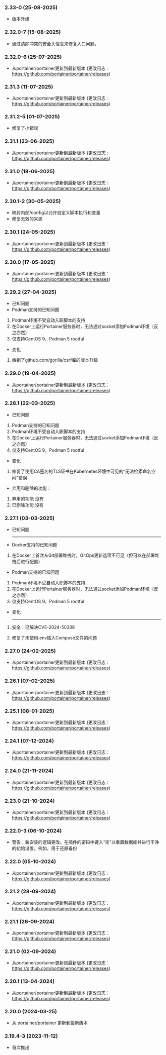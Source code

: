 ### 2.33-0 (25-08-2025)
- 版本升级
### 2.32.0-7 (15-08-2025)
- 通过清除冲突的安全头信息来修复入口问题。
### 2.32.0-6 (25-07-2025)
- 从portainer/portainer更新到最新版本 (更改日志 : https://github.com/portainer/portainer/releases)
### 2.31.3 (11-07-2025)
- 从portainer/portainer更新到最新版本 (更改日志 : https://github.com/portainer/portainer/releases)
### 2.31.2-5 (01-07-2025)
- 修复了小错误
### 2.31.1 (23-06-2025)
- 从portainer/portainer更新到最新版本 (更改日志 : https://github.com/portainer/portainer/releases)
### 2.31.0 (18-06-2025)
- 从portainer/portainer更新到最新版本 (更改日志 : https://github.com/portainer/portainer/releases)
### 2.30.1-2 (30-05-2025)
- 映射内部/config以允许自定义脚本执行和变量
- 修复无效的来源
### 2.30.1 (24-05-2025)
- 从portainer/portainer更新到最新版本 (更改日志：https://github.com/portainer/portainer/releases)
### 2.30.0 (17-05-2025)
- 从portainer/portainer更新到最新版本 (更改日志：https://github.com/portainer/portainer/releases)
### 2.29.2 (27-04-2025)
- 已知问题
 - Podman支持的已知问题
  1. Podman环境不受自动入职脚本的支持
  1. 在Docker上运行Portainer服务器时，无法通过socket添加Podman环境（反之亦然）
  1. 仅支持CentOS 9，Podman 5 rootful
- 变化
1. 撤销了github.com/gorilla/csrf库的版本升级



### 2.29.0 (19-04-2025)
- 从portainer/portainer更新到最新版本 (更改日志：https://github.com/portainer/portainer/releases)
### 2.28.1 (22-03-2025)
- 已知问题
1. Podman支持的已知问题
1. Podman环境不受自动入职脚本的支持
1. 在Docker上运行Portainer服务器时，无法通过socket添加Podman环境（反之亦然）
1. 仅支持CentOS 9，Podman 5 rootful
- 变化
1. 修复了使用CA签名的TLS证书在Kubernetes环境中可见的“无法检索命名空间”错误
- 弃用和删除的功能：
1. 弃用的功能 没有
1. 已删除功能 没有
### 2.27.1 (03-03-2025)
- 已知问题
  <hr>
  
 - Docker支持的已知问题

 1. 在Docker上首次从Git部署堆栈时，GitOps更新选项不可见（但可以在部署堆栈后进行配置）

 - Podman支持的已知问题

 1. Podman环境不受自动入职脚本的支持
 1. 在Docker上运行Portainer服务器时，无法通过socket添加Podman环境（反之亦然）
 1. 仅支持CentOS 9，Podman 5 rootful

- 变化
  <hr>

 1. 安全：已解决CVE-2024-50338

 1. 修复了未使用.env插入Compose文件的问题



### 2.27.0 (24-02-2025)

- 从portainer/portainer更新到最新版本 (更改日志：https://github.com/portainer/portainer/releases)

### 2.26.1 (07-02-2025)

- 从portainer/portainer更新到最新版本 (更改日志：https://github.com/portainer/portainer/releases)

### 2.25.1 (08-01-2025)
- 从portainer/portainer更新到最新版本 (更改日志：https://github.com/portainer/portainer/releases)

### 2.24.1 (07-12-2024)
- 从portainer/portainer更新到最新版本 (更改日志：https://github.com/portainer/portainer/releases)

### 2.24.0 (21-11-2024)
- 从portainer/portainer更新到最新版本 (更改日志：https://github.com/portainer/portainer/releases)

### 2.23.0 (21-10-2024)
- 从portainer/portainer更新到最新版本 (更改日志：https://github.com/portainer/portainer/releases)

### 2.22.0-3 (06-10-2024)
- 警告：新安装的逻辑更改。在插件的密码中键入“空”以重置数据库并进行干净的初始设置。例如，用于还原备份

### 2.22.0 (05-10-2024)
- 从portainer/portainer更新到最新版本 (更改日志：https://github.com/portainer/portainer/releases)

### 2.21.2 (28-09-2024)
- 从portainer/portainer更新到最新版本 (更改日志：https://github.com/portainer/portainer/releases)

### 2.21.1 (26-09-2024)
- 从portainer/portainer更新到最新版本 (更改日志：https://github.com/portainer/portainer/releases)

### 2.21.0 (02-09-2024)
- 从portainer/portainer更新到最新版本 (更改日志：https://github.com/portainer/portainer/releases)

### 2.20.1 (13-04-2024)
- 从portainer/portainer更新到最新版本 (更改日志：https://github.com/portainer/portainer/releases)

### 2.20.0 (2024-03-25)

- 从 portainer/portainer 更新到最新版本

### 2.19.4-3 (2023-11-12)

- 首次推出
